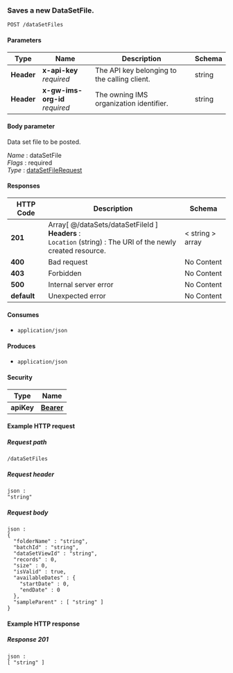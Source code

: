 
<a name="post_data_set_file"></a>
### Saves a new DataSetFile.
```
POST /dataSetFiles
```


#### Parameters

|Type|Name|Description|Schema|
|---|---|---|---|
|**Header**|**x-api-key**  <br>*required*|The API key belonging to the calling client.|string|
|**Header**|**x-gw-ims-org-id**  <br>*required*|The owning IMS organization identifier.|string|


#### Body parameter
Data set file to be posted.

*Name* : dataSetFile  
*Flags* : required  
*Type* : [dataSetFileRequest](../definitions/dataSetFileRequest.md#datasetfilerequest)


#### Responses

|HTTP Code|Description|Schema|
|---|---|---|
|**201**|Array[ @/dataSets/dataSetFileId ]  <br>**Headers** :   <br>`Location` (string) : The URI of the newly created resource.|< string > array|
|**400**|Bad request|No Content|
|**403**|Forbidden|No Content|
|**500**|Internal server error|No Content|
|**default**|Unexpected error|No Content|


#### Consumes

* `application/json`


#### Produces

* `application/json`


#### Security

|Type|Name|
|---|---|
|**apiKey**|**[Bearer](security.md#bearer)**|


#### Example HTTP request

##### Request path
```
/dataSetFiles
```


##### Request header
```
json :
"string"
```


##### Request body
```
json :
{
  "folderName" : "string",
  "batchId" : "string",
  "dataSetViewId" : "string",
  "records" : 0,
  "size" : 0,
  "isValid" : true,
  "availableDates" : {
    "startDate" : 0,
    "endDate" : 0
  },
  "sampleParent" : [ "string" ]
}
```


#### Example HTTP response

##### Response 201
```
json :
[ "string" ]
```



